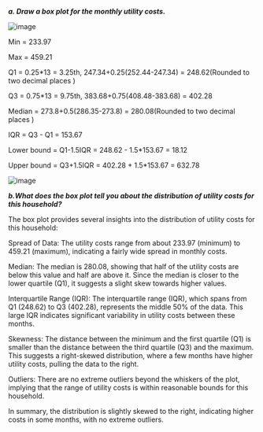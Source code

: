 ***a. Draw a box plot for the monthly utility costs.***

![image](https://github.com/user-attachments/assets/25c3a68c-6638-4fbc-bb69-b0d882ca9dd1)

Min = 233.97

Max = 459.21

Q1 = 0.25*13 = 3.25th, 247.34+0.25(252.44-247.34) = 248.62(Rounded to two decimal places )

Q3 = 0.75*13 = 9.75th, 383.68+0.75(408.48-383.68) = 402.28

Median = 273.8+0.5(286.35-273.8) = 280.08(Rounded to two decimal places )

IQR = Q3 - Q1 = 153.67

Lower bound = Q1-1.5IQR = 248.62 - 1.5*153.67 = 18.12

Upper bound = Q3+1.5IQR = 402.28 + 1.5*153.67 = 632.78

![image](https://github.com/user-attachments/assets/a7f2d983-26e0-48b9-92f3-9f1a53bde409)

***b.What does the box plot tell you about the distribution of utility costs for this household?***

The box plot provides several insights into the distribution of utility costs for this household:

Spread of Data: The utility costs range from about 233.97 (minimum) to 459.21 (maximum), indicating a fairly wide spread in monthly costs.

Median: The median is 280.08, showing that half of the utility costs are below this value and half are above it. Since the median is closer to the lower quartile (Q1), it suggests a slight skew towards higher values.

Interquartile Range (IQR): The interquartile range (IQR), which spans from Q1 (248.62) to Q3 (402.28), represents the middle 50% of the data. This large IQR indicates significant variability in utility costs between these months.

Skewness: The distance between the minimum and the first quartile (Q1) is smaller than the distance between the third quartile (Q3) and the maximum. This suggests a right-skewed distribution, where a few months have higher utility costs, pulling the data to the right.

Outliers: There are no extreme outliers beyond the whiskers of the plot, implying that the range of utility costs is within reasonable bounds for this household.

In summary, the distribution is slightly skewed to the right, indicating higher costs in some months, with no extreme outliers.

